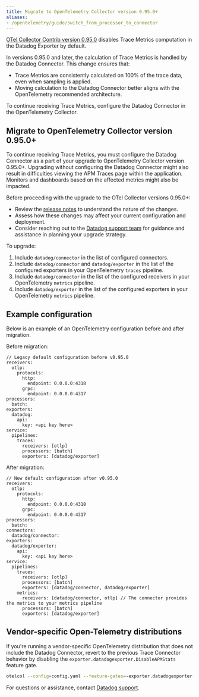 ```yaml
---
title: Migrate to OpenTelemetry Collector version 0.95.0+
aliases:
- /opentelemetry/guide/switch_from_processor_to_connector
---
```


[OTel Collector Contrib version 0.95.0][1] disables Trace Metrics computation in the Datadog Exporter by default.

In versions 0.95.0 and later, the calculation of Trace Metrics is handled by the Datadog Connector. This change ensures that:
- Trace Metrics are consistently calculated on 100% of the trace data, even when sampling is applied.
- Moving calculation to the Datadog Connector better aligns with the OpenTelemetry recommended architecture.

To continue receiving Trace Metrics, configure the Datadog Connector in the OpenTelemetry Collector.

## Migrate to OpenTelemetry Collector version 0.95.0+

<div class="alert alert-warning">To continue receiving Trace Metrics, you must configure the Datadog Connector as a part of your upgrade to OpenTelemetry Collector version 0.95.0+. Upgrading without configuring the Datadog Connector might also result in difficulties viewing the APM Traces page within the application. Monitors and dashboards based on the affected metrics might also be impacted.</a></div>

Before proceeding with the upgrade to the OTel Collector versions 0.95.0+:
- Review the [release notes](https://github.com/open-telemetry/opentelemetry-collector-contrib/releases/tag/v0.95.0) to understand the nature of the changes.
- Assess how these changes may affect your current configuration and deployment.
- Consider reaching out to the [Datadog support team][2] for guidance and assistance in planning your upgrade strategy.

To upgrade:
1. Include `datadog/connector` in the list of configured connectors.
1. Include `datadog/connector` and `datadog/exporter` in the list of the configured exporters in your OpenTelemetry `traces` pipeline.
1. Include `datadog/connector` in the list of the configured receivers in your OpenTelemetry `metrics` pipeline.
1. Include `datadog/exporter` in the list of the configured exporters in your OpenTelemetry `metrics` pipeline.

## Example configuration

Below is an example of an OpenTelemetry configuration before and after migration.

Before migration:
```
// Legacy default configuration before v0.95.0
receivers:
  otlp:
    protocols:
      http:
        endpoint: 0.0.0.0:4318
      grpc:
        endpoint: 0.0.0.0:4317
processors:
  batch:
exporters:
  datadog:
    api:
      key: <api key here>
service:
  pipelines:
    traces:
      receivers: [otlp]
      processors: [batch]
      exporters: [datadog/exporter]
```

After migration:
```
// New default configuration after v0.95.0
receivers:
  otlp:
    protocols:
      http:
        endpoint: 0.0.0.0:4318
      grpc:
        endpoint: 0.0.0.0:4317
processors:
  batch:
connectors:
  datadog/connector:
exporters:
  datadog/exporter:
    api:
      key: <api key here>
service:
  pipelines:
    traces:
      receivers: [otlp]
      processors: [batch]
      exporters: [datadog/connector, datadog/exporter]
    metrics:
      receivers: [datadog/connector, otlp] // The connector provides the metrics to your metrics pipeline
      processors: [batch]
      exporters: [datadog/exporter]
```

## Vendor-specific Open-Telemetry distributions

If you're running a vendor-specific OpenTelemetry distribution that does not include the Datadog Connector, revert to the previous Trace Connector behavior by disabling the `exporter.datadogexporter.DisableAPMStats` feature gate.

```sh
otelcol --config=config.yaml --feature-gates=-exporter.datadogexporter.DisableAPMStats
```

For questions or assistance, contact [Datadog support][2].

[1]: https://github.com/open-telemetry/opentelemetry-collector-contrib/releases/tag/v0.95.0
[2]: https://docs.datadoghq.com/help/
